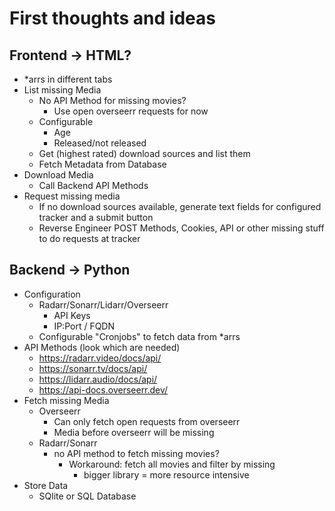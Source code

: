 # First thoughts and ideas

## Frontend -> HTML?
- *arrs in different tabs
- List missing Media
    - No API Method for missing movies?
        - Use open overseerr requests for now
    - Configurable
        - Age
        - Released/not released
    - Get (highest rated) download sources and list them
    - Fetch Metadata from Database
- Download Media
    - Call Backend API Methods
- Request missing media
    - If no download sources available, generate text fields for configured tracker and a submit button
    - Reverse Engineer POST Methods, Cookies, API or other missing stuff to do requests at tracker

## Backend -> Python
- Configuration
    - Radarr/Sonarr/Lidarr/Overseerr 
        - API Keys
        - IP:Port / FQDN
    - Configurable "Cronjobs" to fetch data from *arrs
- API Methods (look which are needed)
    - https://radarr.video/docs/api/
    - https://sonarr.tv/docs/api/
    - https://lidarr.audio/docs/api/
    - https://api-docs.overseerr.dev/
- Fetch missing Media
    - Overseerr
        - Can only fetch open requests from overseerr
        - Media before overseerr will be missing
    - Radarr/Sonarr
        - no API method to fetch missing movies?
            - Workaround: fetch all movies and filter by missing
                - bigger library = more resource intensive
- Store Data
    - SQlite or SQL Database 